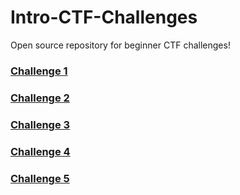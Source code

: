 # Intro-CTF-Challenges
Open source repository for beginner CTF challenges!

### [Challenge 1](https://github.com/CyberUnicorns/Intro-CTF-Challenges/tree/main/c1)

### [Challenge 2](https://github.com/CyberUnicorns/Intro-CTF-Challenges/tree/main/c2)

### [Challenge 3](https://cyberunicorns.github.io/Intro-CTF-Challenges/c3/)

### [Challenge 4](https://cyberunicorns.github.io/Intro-CTF-Challenges/c4/)

### [Challenge 5](https://github.com/CyberUnicorns/Intro-CTF-Challenges/tree/main/c5)
